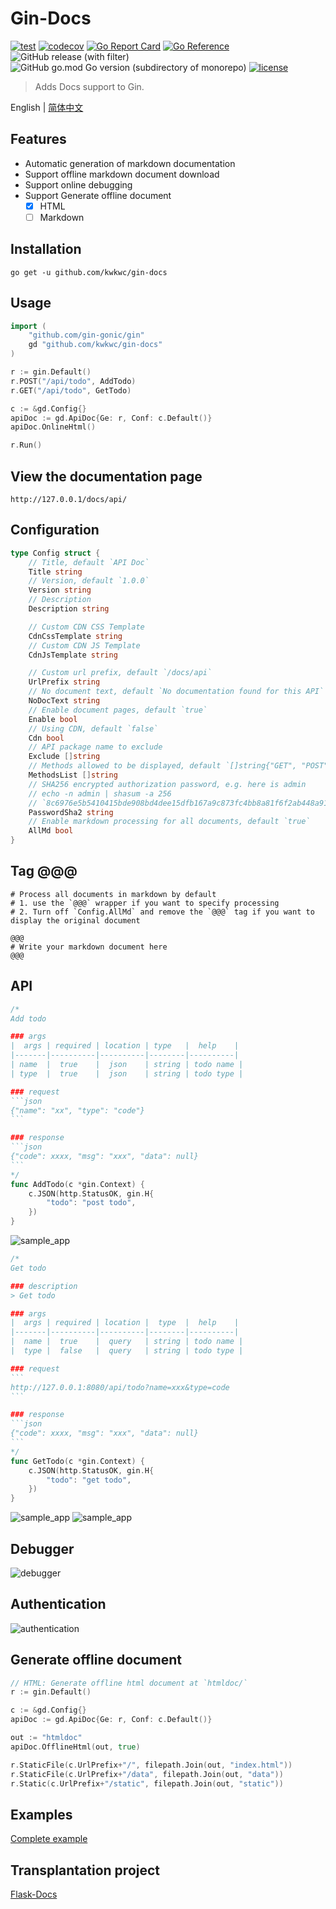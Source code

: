 # Gin-Docs

[![test](https://github.com/kwkwc/gin-docs/actions/workflows/test.yml/badge.svg)](https://github.com/kwkwc/gin-docs/actions/workflows/test.yml)
[![codecov](https://codecov.io/gh/kwkwc/gin-docs/graph/badge.svg?token=50MGV2JJ0H)](https://codecov.io/gh/kwkwc/gin-docs)
[![Go Report Card](https://goreportcard.com/badge/github.com/kwkwc/gin-docs)](https://goreportcard.com/report/github.com/kwkwc/gin-docs)
[![Go Reference](https://pkg.go.dev/badge/github.com/kwkwc/gin-docs.svg)](https://pkg.go.dev/github.com/kwkwc/gin-docs)
![GitHub release (with filter)](https://img.shields.io/github/v/release/kwkwc/gin-docs)
![GitHub go.mod Go version (subdirectory of monorepo)](https://img.shields.io/github/go-mod/go-version/kwkwc/gin-docs)
[![license](https://img.shields.io/github/license/kwkwc/gin-docs)](https://github.com/kwkwc/gin-docs/blob/main/LICENSE)

> Adds Docs support to Gin.

English | [简体中文](README.zh-CN.md)

## Features

- Automatic generation of markdown documentation
- Support offline markdown document download
- Support online debugging
- Support Generate offline document
  - [x] HTML
  - [ ] Markdown

## Installation

`go get -u github.com/kwkwc/gin-docs`

## Usage

```go
import (
    "github.com/gin-gonic/gin"
    gd "github.com/kwkwc/gin-docs"
)

r := gin.Default()
r.POST("/api/todo", AddTodo)
r.GET("/api/todo", GetTodo)

c := &gd.Config{}
apiDoc := gd.ApiDoc{Ge: r, Conf: c.Default()}
apiDoc.OnlineHtml()

r.Run()
```

## View the documentation page

```shell
http://127.0.0.1/docs/api/
```

## Configuration

```go
type Config struct {
	// Title, default `API Doc`
	Title string
	// Version, default `1.0.0`
	Version string
	// Description
	Description string

	// Custom CDN CSS Template
	CdnCssTemplate string
	// Custom CDN JS Template
	CdnJsTemplate string

	// Custom url prefix, default `/docs/api`
	UrlPrefix string
	// No document text, default `No documentation found for this API`
	NoDocText string
	// Enable document pages, default `true`
	Enable bool
	// Using CDN, default `false`
	Cdn bool
	// API package name to exclude
	Exclude []string
	// Methods allowed to be displayed, default `[]string{"GET", "POST", "PUT", "DELETE", "PATCH"}`
	MethodsList []string
	// SHA256 encrypted authorization password, e.g. here is admin
	// echo -n admin | shasum -a 256
	// `8c6976e5b5410415bde908bd4dee15dfb167a9c873fc4bb8a81f6f2ab448a918`
	PasswordSha2 string
	// Enable markdown processing for all documents, default `true`
	AllMd bool
}
```

## Tag @@@

```shell
# Process all documents in markdown by default
# 1. use the `@@@` wrapper if you want to specify processing
# 2. Turn off `Config.AllMd` and remove the `@@@` tag if you want to display the original document

@@@
# Write your markdown document here
@@@
```

## API

````go
/*
Add todo

### args
|  args | required | location | type   |  help    |
|-------|----------|----------|--------|----------|
| name  |  true    |  json    | string | todo name |
| type  |  true    |  json    | string | todo type |

### request
```json
{"name": "xx", "type": "code"}
```

### response
```json
{"code": xxxx, "msg": "xxx", "data": null}
```
*/
func AddTodo(c *gin.Context) {
	c.JSON(http.StatusOK, gin.H{
		"todo": "post todo",
	})
}
````

![sample_app](assets/sample_app_add.png)

````go
/*
Get todo

### description
> Get todo

### args
|  args | required | location |  type  |  help    |
|-------|----------|----------|--------|----------|
|  name |  true    |  query   | string | todo name |
|  type |  false   |  query   | string | todo type |

### request
```
http://127.0.0.1:8080/api/todo?name=xxx&type=code
```

### response
```json
{"code": xxxx, "msg": "xxx", "data": null}
```
*/
func GetTodo(c *gin.Context) {
	c.JSON(http.StatusOK, gin.H{
		"todo": "get todo",
	})
}
````

![sample_app](assets/sample_app_get_1.png)
![sample_app](assets/sample_app_get_2.png)

## Debugger

![debugger](assets/debugger.png)

## Authentication

![authentication](assets/authentication.png)

## Generate offline document

```go
// HTML: Generate offline html document at `htmldoc/`
r := gin.Default()

c := &gd.Config{}
apiDoc := gd.ApiDoc{Ge: r, Conf: c.Default()}

out := "htmldoc"
apiDoc.OfflineHtml(out, true)

r.StaticFile(c.UrlPrefix+"/", filepath.Join(out, "index.html"))
r.StaticFile(c.UrlPrefix+"/data", filepath.Join(out, "data"))
r.Static(c.UrlPrefix+"/static", filepath.Join(out, "static"))
```

## Examples

[Complete example][examples]

## Transplantation project

[Flask-Docs](https://github.com/kwkwc/flask-docs/)

[examples]: https://github.com/kwkwc/gin-docs/tree/main/examples
